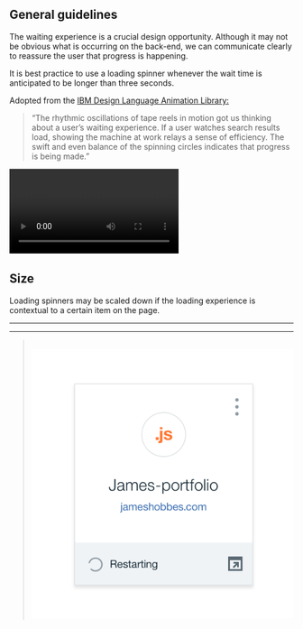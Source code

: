 ## General guidelines

The waiting experience is a crucial design opportunity. Although it may not be obvious what is occurring on the back-end, we can communicate clearly to reassure the user that progress is happening.

It is best practice to use a loading spinner whenever the wait time is anticipated to be longer than three seconds.

Adopted from the <a href="https://www.ibm.com/design/language/experience/animation/elements/" target=blank>IBM Design Language Animation Library:</a>

> “The rhythmic oscillations of tape reels in motion got us thinking about a user’s waiting experience. If a user watches search results load, showing the machine at work relays a sense of efficiency. The swift and even balance of the spinning circles indicates that progress is being made.”

<video src="/images/loading-usage-1.mp4" autoplay loop></video>

## Size

Loading spinners may be scaled down if the loading experience is contextual to a certain item on the page.

---
***
> 
![Small loader](images/loading-usage-2.png)
